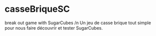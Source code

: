# casseBriqueSC
break out game with SugarCubes /n
Un jeu de casse brique tout simple pour nous faire découvrir et tester SugarCubes.
